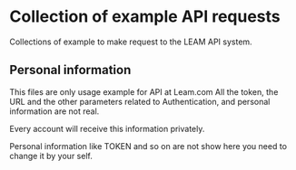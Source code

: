 # Collection of example API requests

Collections of example to make request 
to the LEAM API system.


## Personal information 
This files are only usage example for API at Leam.com
All the token, the URL and the other parameters related 
to Authentication, and personal information are not real. 

Every account will receive this information privately.

Personal information like TOKEN and so on are not show here
you need to change it by your self. 
